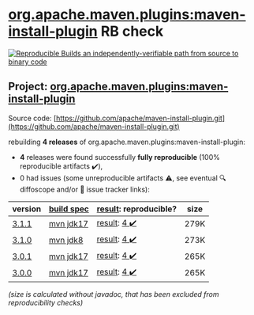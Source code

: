 [org.apache.maven.plugins:maven-install-plugin](https://central.sonatype.com/artifact/org.apache.maven.plugins/maven-install-plugin/versions) RB check
=======

[![Reproducible Builds](https://reproducible-builds.org/images/logos/rb.svg) an independently-verifiable path from source to binary code](https://reproducible-builds.org/)

## Project: [org.apache.maven.plugins:maven-install-plugin](https://central.sonatype.com/artifact/org.apache.maven.plugins/maven-install-plugin/versions)

Source code: [https://github.com/apache/maven-install-plugin.git](https://github.com/apache/maven-install-plugin.git)

rebuilding **4 releases** of org.apache.maven.plugins:maven-install-plugin:
- **4** releases were found successfully **fully reproducible** (100% reproducible artifacts :heavy_check_mark:),
- 0 had issues (some unreproducible artifacts :warning:, see eventual :mag: diffoscope and/or :memo: issue tracker links):

| version | [build spec](/BUILDSPEC.md) | [result](https://reproducible-builds.org/docs/jvm/): reproducible? | size |
| -- | --------- | ------ | -- |
| [3.1.1](https://central.sonatype.com/artifact/org.apache.maven.plugins/maven-install-plugin/3.1.1/pom) | [mvn jdk17](maven-install-plugin-3.1.1.buildspec) | [result](maven-install-plugin-3.1.1.buildinfo): [4 :heavy_check_mark: ](maven-install-plugin-3.1.1.buildcompare) | 279K |
| [3.1.0](https://central.sonatype.com/artifact/org.apache.maven.plugins/maven-install-plugin/3.1.0/pom) | [mvn jdk8](maven-install-plugin-3.1.0.buildspec) | [result](maven-install-plugin-3.1.0.buildinfo): [4 :heavy_check_mark: ](maven-install-plugin-3.1.0.buildcompare) | 273K |
| [3.0.1](https://central.sonatype.com/artifact/org.apache.maven.plugins/maven-install-plugin/3.0.1/pom) | [mvn jdk17](maven-install-plugin-3.0.1.buildspec) | [result](maven-install-plugin-3.0.1.buildinfo): [4 :heavy_check_mark: ](maven-install-plugin-3.0.1.buildcompare) | 265K |
| [3.0.0](https://central.sonatype.com/artifact/org.apache.maven.plugins/maven-install-plugin/3.0.0/pom) | [mvn jdk17](maven-install-plugin-3.0.0.buildspec) | [result](maven-install-plugin-3.0.0.buildinfo): [4 :heavy_check_mark: ](maven-install-plugin-3.0.0.buildcompare) | 265K |

<i>(size is calculated without javadoc, that has been excluded from reproducibility checks)</i>
